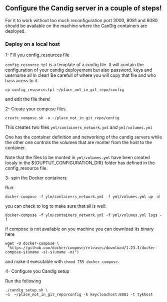 ## Configure the Candig server in a couple of steps!

For it to work without too much reconfiguration port 3000, 8081 and 8080
should be available on the machine where the CanDig containers are deployed.

### Deploy on a local host
1- Fill you config_resources file

`config_resource.tpl` is a template of a config file. It will contain the
configuration of your candig deployement but also password, keys and username
all in clear! Be carefull of where you will copy that file and who hass acess
to it.  

```
cp config_resource.tpl ~/place_not_in_git_repo/config
```
and edit the file there!

2- Create your compose files.

```
create_compose.sh -o ~/place_not_in_git_repo/config
```

This creates two files `yml/containers_network.yml` and `yml/volumes.yml`

One has the container definition and networking of the candig servers
while the other one controls the volumes that are monter from the host to the
container.

Note that the files to be monted in `yml/volumes.yml` have been created localy
in the ${OUPTUT_CONFIGURATION_DIR} folder has defined in the config_resource
file.

3- spin the Docker containers


Run:

```
docker-compose -f ylm/containers_network.yml -f yml/volumes.yml up -d
```

you can check to log to make sure that all is well:

```
docker-compose -f ylm/containers_network.yml -f yml/volumes.yml logs -f

```

If compose is not available on you machine you can download its binary here
```
wget -O docker-compose \
 "https://github.com/docker/compose/releases/download/1.23.1/docker-compose-$(uname -s)-$(uname -m)")
```
and make it executable with `chmod 755 docker-compose`.


4- Configure you Candig setup

Run the following
```
./candig_setup.sh \
-o  ~/place_not_in_git_repo/config -k keycloachost:8081 -t tykhost
```

